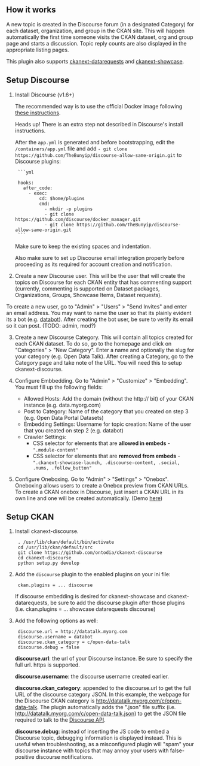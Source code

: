 ## How it works

A new topic is created in the Discourse forum (in a designated Category) for each dataset, organization, and group in the CKAN site.
This will happen automatically the first time someone visits the CKAN dataset, org and group page and starts a discussion. Topic reply counts are also displayed in the appropriate listing pages.

This plugin also supports [ckanext-datarequests](https://github.com/conwetlab/ckanext-datarequests) and [ckanext-showcase](https://github.com/ckan/ckanext-showcase).

## Setup Discourse

1. Install Discourse (v1.6+)

    The recommended way is to use the official Docker image following [these instructions](https://github.com/discourse/discourse/blob/master/docs/INSTALL-cloud.md).

    Heads up! There is an extra step not described in Discourse's install instructions. 

    After the `app.yml` is generated and before bootstrapping, edit the `/containers/app.yml` file and add
    `- git clone https://github.com/TheBunyip/discourse-allow-same-origin.git` to Discourse plugins:

        ```yml

        hooks:
          after_code:
            - exec:
                cd: $home/plugins
                cmd:
                  - mkdir -p plugins
                  - git clone https://github.com/discourse/docker_manager.git
                  - git clone https://github.com/TheBunyip/discourse-allow-same-origin.git
        ```
    Make sure to keep the existing spaces and indentation.

    Also make sure to set up Discourse email integration properly before proceeding as its required for account creation and notification.

2. Create a new Discourse user. This will be the user that will create the topics on Discourse for each CKAN entity that has commenting support (currently, commenting is supported on Dataset packages, Organizations, Groups, Showcase Items, Dataset requests). 

To create a new user, go to "Admin" > "Users" > "Send Invites" and enter an email address. You may want to name the user so that its plainly evident its a bot (e.g. [databot](https://talk.beta.nyc/users/databot/activity)).  After creating the bot user, be sure to verify its email so it can post. (TODO: admin, mod?)

3. Create a new Discourse Category. This will contain all topics created for each CKAN dataset. To do so, go to the homepage and click on "Categories" > "New Category". Enter a name and optionally the slug for your category (e.g. Open Data Talk).  After creating a Category, go to the Category page and take note of the URL.  You will need this to setup ckanext-discourse.

4. Configure Embbedding. Go to "Admin" > "Customize" > "Embedding". You must fill up the following fields:

    * Allowed Hosts: Add the domain (without the http:// bit) of your CKAN instance (e.g. data.myorg.com)
    * Post to Category: Name of the category that you created on step 3 (e.g. Open Data Portal Datasets)
    * Embedding Settings: Username for topic creation: Name of the user that you created on step 2 (e.g. databot)
    * Crawler Settings: 
      * CSS selector for elements that are __allowed in embeds__ - `".module-content"`
      * CSS selector for elements that are __removed from embeds__ - `".ckanext-showcase-launch, .discourse-content, .social, .nums, .follow_button"`
    
5. Configure Oneboxing. Go to "Admin" > "Settings" > "Onebox".  Oneboxing allows users to create a Onebox preview from CKAN URLs.  To create a CKAN onebox in Discourse, just insert a CKAN URL in its own line and one will be created automatically. (Demo [here](https://talk.beta.nyc/t/data-beta-nyc-ckan-customizations))


## Setup CKAN

1. Install ckanext-discourse.

        . /usr/lib/ckan/default/bin/activate
        cd /usr/lib/ckan/default/src
        git clone https://github.com/ontodia/ckanext-discourse
        cd ckanext-discourse
        python setup.py develop

2. Add the `discourse` plugin to the enabled plugins on your ini file:

        ckan.plugins = ... discourse
        
    If discourse embedding is desired for ckanext-showcase and ckanext-datarequests, be sure to add the discourse plugin after those plugins (i.e. ckan.plugins = ... showcase datarequests discourse) 

3. Add the following options as well:

        discourse.url = http://datatalk.myorg.com
        discourse.username = databot
        discourse.ckan_category = c/open-data-talk
        discourse.debug = false

   __discourse.url__: the url of your Discourse instance.  Be sure to specify the full url.  https is supported.
   
   __discourse.username__: the discourse username created earlier.
   
   __discourse.ckan_category__: appended to the discourse.url to get the full URL of the discourse category JSON.  In this example, the webpage for the Discourse CKAN category is http://datatalk.myorg.com/c/open-data-talk.  The plugin automatically adds the ".json" file suffix (i.e. http://datatalk.myorg.com/c/open-data-talk.json) to get the JSON file required to talk to the [Discourse API](https://meta.discourse.org/t/discourse-api-documentation/22706/6).
   
   __discourse.debug__: instead of inserting the JS code to embed a Discourse topic, debugging information is displayed instead. This is useful when troubleshooting, as a misconfigured plugin will "spam" your discourse instance with topics that may annoy your users with false-positive discourse notifications.
